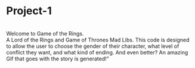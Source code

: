 # Project-1
<br>
Welcome to Game of the Rings. 
<br>
A Lord of the Rings and Game of Thrones Mad Libs. 
This code is designed to allow the user to choose the gender of their character, 
what level of conflict they want, and what kind of ending. And even better? 
An amazing Gif that goes with the story is generated!”
